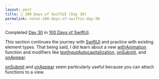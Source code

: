 ```yaml
---
layout: post
title: 📔 100 Days of SwiftUI (Day 30)
permalink: notes-100-days-of-swiftui-day-30
---
```


Completed [Day 30](https://www.hackingwithswift.com/100/swiftui/30) in [100 Days of SwiftUI](https://www.hackingwithswift.com/100/swiftui).

This section continues the journey with [SwiftUI](https://developer.apple.com/documentation/swiftui) and practice with existing element types. That being said, I did learn about a new [withAnimation](https://developer.apple.com/documentation/swiftui/withanimation(_:_:)) function and modifiers like [textInputAutocapitalization](https://developer.apple.com/documentation/swiftui/view/textinputautocapitalization(_:)),  [onSubmit](https://developer.apple.com/documentation/swiftui/view/onsubmit(of:_:)), and  [onAppear](https://developer.apple.com/documentation/swiftui/view/onappear(perform:)).

[onSubmit](https://developer.apple.com/documentation/swiftui/view/onsubmit(of:_:))  and  [onAppear](https://developer.apple.com/documentation/swiftui/view/onappear(perform:)) seem particularly useful because you can attach functions to a view.
